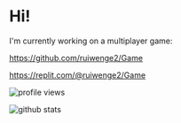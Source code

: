 # Hi!

I'm currently working on a multiplayer game: 

https://github.com/ruiwenge2/Game

https://replit.com/@ruiwenge2/Game

![profile views](https://komarev.com/ghpvc/?username=ruiwenge2&color=blue&type=.svg)

![github stats](https://github-readme-stats.vercel.app/api?username=ruiwenge2&show_icons=true&theme=radical&type=.svg)
